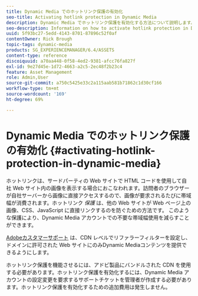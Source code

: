 ```yaml
---
title: Dynamic Media でのホットリンク保護の有効化
seo-title: Activating hotlink protection in Dynamic Media
description: Dynamic Media でホットリンク保護を有効化する方法について説明します。
seo-description: Information on how to activate hotlink protection in Dynamic Media.
uuid: 5f93bc27-5edd-4143-8701-87896c52f0af
contentOwner: Rick Brough
topic-tags: dynamic-media
products: SG_EXPERIENCEMANAGER/6.4/ASSETS
content-type: reference
discoiquuid: a70aa448-0f58-4ed2-9381-afcc76fa827f
exl-id: 9e27d45e-1d72-4663-a2c5-2ec48f2b23c4
feature: Asset Management
role: Admin,User
source-git-commit: a750c5425e33c2a115aab581b71862c1d30cf166
workflow-type: tm+mt
source-wordcount: '169'
ht-degree: 69%

---
```


# Dynamic Media でのホットリンク保護の有効化 {#activating-hotlink-protection-in-dynamic-media}

ホットリンクは、サードパーティの Web サイトで HTML コードを使用して自社 Web サイト内の画像を表示する場合におこなわれます。訪問者のブラウザーが自社サーバーから画像に直接アクセスするので、画像が要求されるたびに帯域幅が消費されます。ホットリンク *保護* は、他の Web サイトが Web ページ上の画像、CSS、JavaScript に直接リンクするのを防ぐための方法です。 このような保護により、Dynamic Media アカウントでの不要な帯域幅使用を減らすことができます。

[Adobeカスタマーサポート](https://experienceleague.adobe.com/?support-solution=Experience+Manager&amp;lang=ja#support) は、CDN レベルでリファラーフィルターを設定し、ドメインに許可された Web サイトにのみDynamic Mediaコンテンツを提供できるようにします。

ホットリンク保護を機能させるには、アドビ製品にバンドルされた CDN を使用する必要があります。ホットリンク保護を有効化するには、Dynamic Media アカウントの設定変更を要求するサポートチケットを管理者が作成する必要があります。ホットリンク保護を有効化するための追加費用は発生しません。

